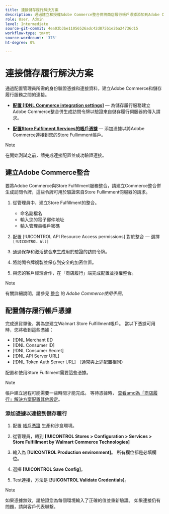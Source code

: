 ```yaml
---
title: 連接儲存履行解決方案
description: 通過建立和授權Adobe Commerce整合併將商店履行帳戶憑據添加到Adobe Commerce服務配置，建立Adobe Commerce與商店履行解決方案之間的聯繫。
role: User, Admin
level: Intermediate
source-git-commit: 4ea03b3be11056526adc42d875b1e26a24736d15
workflow-type: tm+mt
source-wordcount: '373'
ht-degree: 0%

---
```


# 連接儲存履行解決方案

通過配置管理員所需的身份驗證憑據和連接資料，建立Adobe Commerce和儲存履行服務之間的連接。

- **[配置 [!DNL Commerce integration settings]](#create-the-commerce-integration)** — 為儲存履行服務建立Adobe Commerce整合併生成訪問令牌以驗證來自儲存履行伺服器的傳入請求。

- **[配置Store Fulfilment Services的帳戶憑據](#configure-store-fulfillment-account-credentials)** — 添加憑據以將Adobe Commerce連接到您的Store Fullimment帳戶。

>[!NOTE]
>
>在開始測試之前，請完成連接配置並成功驗證連接。

## 建立Adobe Commerce整合

要將Adobe Commerce與Store Fulfillment服務整合，請建立Commerce整合併生成訪問令牌，這些令牌可用於驗證來自Store Fullimment伺服器的請求。

1. 從管理員中，建立Store Fulfillment的整合。

   - 命名副檔名
   - 輸入您的電子郵件地址
   - 輸入管理員帳戶密碼

1. 配置 [!UICONTROL API Resource Access permissions] 對於整合 — 選擇 `[!UICONTROL All]`

1. 通過保存和激活整合來生成用於驗證的訪問令牌。

1. 將訪問令牌複製並保存到安全的加密位置。

1. 與您的客戶經理合作，在「商店履行」端完成配置並授權整合。


>[!NOTE]
>
>有關詳細說明，請參見 [整合](https://docs.magento.com/user-guide/system/integrations.html) 的 _Adobe Commerce使用手冊_。

## 配置儲存履行帳戶憑據

完成進貨單後，將為您建立Walmart Store Fulfillment帳戶。 當以下憑據可用時，您將收到這些憑據：

- [!DNL Merchant I]D
- [!DNL Consumer ID]
- [!DNL Consumer Secret]
- [!DNL API Server URL]
- [!DNL Token Auth Server URL] （通常與上述配置相同）

配置和使用Store Fulfilment需要這些憑據。

>[!NOTE]
>
>帳戶建立過程可能需要一些時間才能完成。 等待憑據時， [查看amd為「商店履行」解決方案配置其他設定](service-config-settings-overview.md)。

### 添加憑據以連接到儲存履行

1. 配置 [帳戶憑證](enable-general.md) 生產和沙盒環境。

1. 從管理員，轉到 **[!UICONTROL Stores > Configuration > Services > Store Fulfillment by Walmart Commerce Technologies]**

1. 輸入為 **[!UICONTROL Production environment]**。 所有欄位都是必填欄位。

1. 選擇 **[!UICONTROL Save Config]**。

1. Test連接，方法是 **[!UICONTROL Validate Credentials]**。

>[!NOTE]
>
>如果憑據無效，請驗證您為每個環境輸入了正確的值並重新驗證。 如果連接仍有問題，請與客戶代表聯繫。








